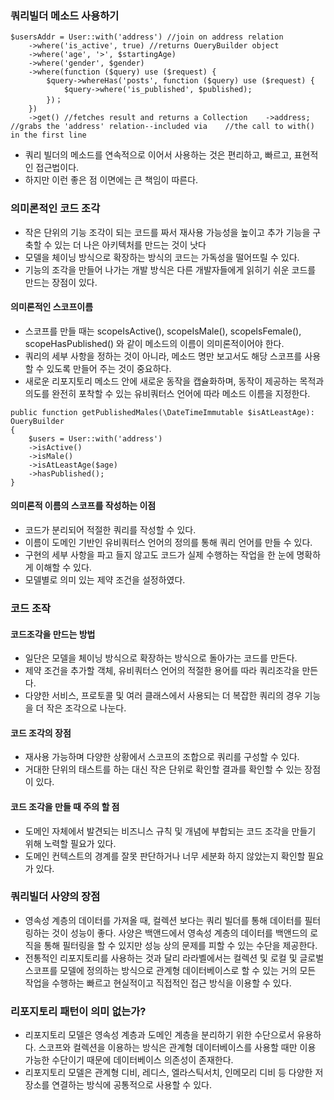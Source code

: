 ### 쿼리빌더 메소드 사용하기
```
$usersAddr = User::with('address') //join on address relation
    ->where('is_active', true) //returns OueryBuilder object
    ->where('age', '>', $startingAge)
    ->where('gender', $gender)
    ->where(function ($query) use ($request) {
        $query->whereHas('posts', function ($query) use ($request) {
            $query->where('is_published', $published);
        })；
    })
    ->get() //fetches result and returns a Collection    ->address; //grabs the 'address' relation--included via    //the call to with() in the first line
```
- 쿼리 빌더의 메소드를 연속적으로 이어서 사용하는 것은 편리하고, 빠르고, 표현적인 접근법이다.
- 하지만 이런 좋은 점 이면에는 큰 책임이 따른다.


### 의미론적인 코드 조각
- 작은 단위의 기능 조각이 되는 코드를 짜서 재사용 가능성을 높이고 추가 기능을 구축할 수 있는 더 나은 아키텍처를 만드는 것이 낫다
- 모델을 체이닝 방식으로 확장하는 방식의 코드는 가독성을 떨어뜨릴 수 있다.
- 기능의 조각을 만들어 나가는 개발 방식은 다른 개발자들에게 읽히기 쉬운 코드를 만드는 장점이 있다.


#### 의미론적인 스코프이름
- 스코프를 만들 때는 scopeIsActive(), scopeIsMale(), scopeIsFemale(), scopeHasPublished() 와 같이 메소드의 이름이 의미론적이어야 한다. 
- 쿼리의 세부 사항을 정하는 것이 아니라, 메소드 명만 보고서도 해당 스코프를 사용할 수 있도록 만들어 주는 것이 중요하다.
- 새로운 리포지토리 메소드 안에 새로운 동작을 캡슐화하며, 동작이 제공하는 목적과 의도를 완전히 포착할 수 있는 유비쿼터스 언어에 따라 메소드 이름을 지정한다.

```
public function getPublishedMales(\DateTimeImmutable $isAtLeastAge): OueryBuilder
{
    $users = User::with('address')
    ->isActive()
    ->isMale()
    ->isAtLeastAge($age)
    ->hasPublished();
}
```

#### 의미론적 이름의 스코프를 작성하는 이점
- 코드가 분리되어 적절한 쿼리를 작성할 수 있다.
- 이름이 도메인 기반인 유비쿼터스 언어의 정의를 통해 쿼리 언어를 만들 수 있다.
- 구현의 세부 사항을 파고 들지 않고도 코드가 실제 수행하는 작업을 한 눈에 명확하게 이해할 수 있다.
- 모델별로 의미 있는 제약 조건을 설정하였다.

### 코드 조작
#### 코드조각을 만드는 방법
- 일단은 모델을 체이닝 방식으로 확장하는 방식으로 돌아가는 코드를 만든다.
- 제약 조건을 추가할 객체, 유비쿼터스 언어의 적절한 용어를 따라 쿼리조각을 만든다.
- 다양한 서비스, 프로토콜 및 여러 클래스에서 사용되는 더 복잡한 쿼리의 경우 기능을 더 작은 조각으로 나눈다.

#### 코드 조각의 장점
- 재사용 가능하며 다양한 상황에서 스코프의 조합으로 쿼리를 구성할 수 있다.
- 거대한 단위의 태스트를 하는 대신 작은 단위로 확인할 결과를 확인할 수 있는 장점이 있다.

#### 코드 조각을 만들 때 주의 할 점
- 도메인 자체에서 발견되는 비즈니스 규칙 및 개념에 부합되는 코드 조각을 만들기 위해 노력할 필요가 있다.
- 도메인 컨텍스트의 경계를 잘못 판단하거나 너무 세분화 하지 않았는지 확인할 필요가 있다.

### 쿼리빌더 사양의 장점
- 영속성 계층의 데이터를 가져올 때, 컬렉션 보다는 쿼리 빌더를 통해 데이터를 필터링하는 것이 성능이 좋다. 사양은 백앤드에서 영속성 계층의 데이터를 백앤드의 로직을 통해 필터링을 할 수 있지만 성능 상의 문제를 피할 수 있는 수단을 제공한다.
- 전통적인 리포지토리를 사용하는 것과 달리 라라벨에서는 컬렉션 및 로컬 및 글로벌 스코프를 모델에 정의하는 방식으로 관계형 데이터베이스로 할 수 있는 거의 모든 작업을 수행하는 빠르고 현실적이고 직접적인 접근 방식을 이용할 수 있다.

### 리포지토리 패턴이 의미 없는가?
- 리포지토리 모델은 영속성 계층과 도메인 계층을 분리하기 위한 수단으로서 유용하다. 스코프와 컬렉션을 이용하는 방식은 관계형 데이터베이스를 사용할 때만 이용 가능한 수단이기 때문에 데이터베이스 의존성이 존재한다.
- 리포지토리 모델은 관계형 디비, 레디스, 엘라스틱서치, 인메모리 디비 등 다양한 저장소를 연결하는 방식에 공통적으로 사용할 수 있다.
